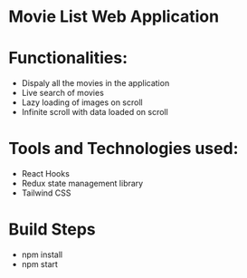 # Movie List Web Application

# Functionalities:

   - Dispaly all the movies in the application
   - Live search of movies
   - Lazy loading of images on scroll
   - Infinite scroll with data loaded on scroll

# Tools and Technologies used:

   - React Hooks
   - Redux state management library
   - Tailwind CSS
   
# Build Steps
   - npm install
   - npm start
